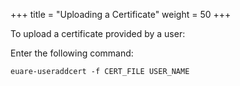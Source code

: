 +++
title = "Uploading a Certificate"
weight = 50
+++

To upload a certificate provided by a user: 

Enter the following command: 

    euare-useraddcert -f CERT_FILE USER_NAME

